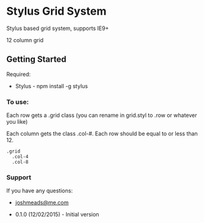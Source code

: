 # Stylus Grid System

Stylus based grid system, supports IE9+

12 column grid

## Getting Started

Required:
* Stylus - npm install -g stylus


### To use:

Each row gets a .grid class (you can rename in grid.styl to .row or whatever you like)

Each column gets the class .col-#. Each row should be equal to or less than 12.

```
.grid
  .col-4
  .col-8
```



### Support
If you have any questions:

-   [joshmeads@me.com](mailto:joshmeads@me.com)


* 0.1.0 (12/02/2015) - Initial version